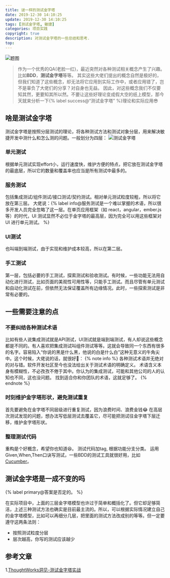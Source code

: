 ```yaml
---
title: 谜一样的测试金字塔
date: 2019-12-30 14:10:25
update: 2019-12-30 14:10:25
tags: [测试金字塔, 敏捷]
categories: 项目实践
copyright: true
description: 对测试金字塔的一些总结和思考.
top:
---
```


<img src="https://i.loli.net/2019/12/30/wVkCrdpXnTN5Pg9.png" alt="题图">

> 作为一个优秀的QA(老脸一红)，最近突然对各种测试相关概念产生了兴趣。比如**BDD**，**测试金字塔**等等。
> 其实这些大佬们提出的概念自然是极好的，但我们知道了这些概念，却无法将它应用到实际工作中，或者应用错了，岂不是辜负了大佬们的分享？对自身也无益。
> 因此，对这些概念我们不仅要知其然，更要知其所以然。不要让这些好理论变成假大空的纸上模型，那今天就来分析一下{% label success@“测试金字塔” %}理论和实际应用:sunglasses:

## 啥是测试金字塔

测试金字塔是按照分层测试的理论，将各种测试方法和测试对象分层，用来解决敏捷开发中测什么和怎么测的问题。一般划分为四层：
<img src="https://i.loli.net/2020/01/02/tsJBZ4Cv6gKRGFo.png" alt="测试金字塔">

### 单元测试
根据单元测试实现effort小，运行速度快，维护方便的特点，把它放在测试金字塔的最底层，所以它的数量和覆盖率也应当是所有测试中最多的。
### 服务测试
包括集成测试/组件测试/接口测试/契约测试。相对单元测试粒度较粗，所以将它放在第三层。
大佬说：{% label info@服务测试是一个难以掌握的术语，所以很多开发人员完全忽略了这一层。在单页应用框架（如 react，angular，ember.js 等）的时代，UI 测试显然不必位于金字塔的最高层，因为完全可以用这些框架对 UI 进行单元测试。 %}
### UI测试
也叫端到端测试，由于实现和维护成本较高，所以在第二层。
### 手工测试
第一层，包括必要的手工测试，探索测试和验收测试。有时候，一些功能无法用自动化进行测试，比如页面的美观性可用性等，只能手工测试。而且尽管有单元测试和自动化测试在前，但依然无法保证覆盖所有边缘情况。此时，一些探索测试是非常有必要的。

## 一些需要注意的点
### 不要纠结各种测试术语
比如有些人说集成测试就是API测试，UI测试就是端到端测试，有人却说这些概念都是不同的。有人喜欢把集成测试叫组件测试等等。这就会导致同一个东西有很多的名字。容易陷入“你说的黑是什么黑，他说的白是什么白”这种无意义的牛角尖中。这个时候，大佬说的话，就很好:clap:：
{% note info %}
各种测试术语并无绝对的对与错。软件开发社区至今也没法给出关于测试术语的明确定义。
术语含义本身有模糊性，不必孜孜不倦于其中。你认为的集成测试，可能和其他公司的人的认知也不同，这也没问题。
找到适合你和你团队的术语，这就足够了。
{% endnote %}
### 时刻维护金字塔形状，避免测试重复
首先要避免在金字塔不同层级进行重复测试，因为浪费时间、浪费金钱:joy:
在高层次测试发现的问题，想办法写低层测试去覆盖它，尽可能把测试往金字塔下层迁移，维护金字塔形状。
### 整理测试代码
重构是个好概念，希望你也知道:satisfied:。
测试代码加tag, 根据功能分支分类。
运用Given,When,Then口诀写测试，一些BDD的测试工具就很好用，比如 [Cucumber](https://cucumber.io/)。

## 测试金字塔是一成不变的吗

{% label primary@答案是否定的。 %}

在实际项目中，上面的三层金字塔模型也许过于简单和概括化了。但它却足够简洁，上述三种测试方法也确实是目前最主流的。所以，可以根据实际情况建立自己的金字塔模型，比如可以再细分几层，把里面的测试方法改成别的等等。但一定要遵守这两条法则：
- 按照测试粒度分层
- 层次越高，你写的测试应该越少


## 参考文章

<span id="inline-toc">1.</span>[ThoughtWorks洞见-测试金字塔实战](https://insights.thoughtworks.cn/practical-test-pyramid/)